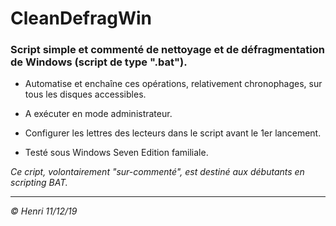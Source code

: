 # CleanDefragWin

### Script simple et commenté de nettoyage et de défragmentation de Windows (script de type ".bat").

* Automatise et enchaîne ces opérations, relativement chronophages, sur tous les disques accessibles.

* A exécuter en mode administrateur.

* Configurer les lettres des lecteurs dans le script avant le 1er lancement.

* Testé sous Windows Seven Edition familiale.

_Ce cript, volontairement "sur-commenté", est destiné aux débutants en scripting BAT._

---
_© Henri 11/12/19_
